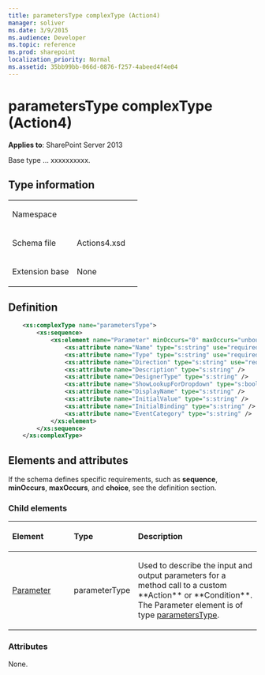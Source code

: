 ```yaml
---
title: parametersType complexType (Action4)
manager: soliver
ms.date: 3/9/2015
ms.audience: Developer
ms.topic: reference
ms.prod: sharepoint
localization_priority: Normal
ms.assetid: 35bb99bb-066d-0876-f257-4abeed4f4e04
---
```


# parametersType complexType (Action4)

**Applies to**: SharePoint Server 2013

Base type … xxxxxxxxxx.

## Type information

<table>
<colgroup>
<col width="50%" />
<col width="50%" />
</colgroup>
<tbody>
<tr class="odd">
<td align="left"><p><span class="label">Namespace</span></p></td>
<td align="left"><p></p></td>
</tr>
<tr class="even">
<td align="left"><p><span class="label">Schema file</span></p></td>
<td align="left"><p>Actions4.xsd</p></td>
</tr>
<tr class="odd">
<td align="left"><p><span class="label">Extension base</span></p></td>
<td align="left"><p>None</p></td>
</tr>
</tbody>
</table>

## Definition

```XML
    <xs:complexType name="parametersType">
        <xs:sequence>
            <xs:element name="Parameter" minOccurs="0" maxOccurs="unbounded">
                <xs:attribute name="Name" type="s:string" use="required" />
                <xs:attribute name="Type" type="s:string" use="required" />
                <xs:attribute name="Direction" type="s:string" use="required" />
                <xs:attribute name="Description" type="s:string" />
                <xs:attribute name="DesignerType" type="s:string" />
                <xs:attribute name="ShowLookupForDropdown" type="s:boolean" />
                <xs:attribute name="DisplayName" type="s:string" />
                <xs:attribute name="InitialValue" type="s:string" />
                <xs:attribute name="InitialBinding" type="s:string" />
                <xs:attribute name="EventCategory" type="s:string" />
            </xs:element>  
        </xs:sequence>
    </xs:complexType>
```

## Elements and attributes

If the schema defines specific requirements, such as **sequence**, **minOccurs**, **maxOccurs**, and **choice**, see the definition section.

### Child elements

<table>
<colgroup>
<col width="25%" />
<col width="25%" />
<col width="50%" />
</colgroup>
<thead>
<tr class="header">
<th align="left"><p>Element</p></th>
<th align="left"><p>Type</p></th>
<th align="left"><p>Description</p></th>
</tr>
</thead>
<tbody>
<tr class="odd">
<td align="left"><p><a href="parameter-element-parameterstype-complextypeaction4.md">Parameter</a></p></td>
<td align="left"><p>parameterType</p></td>
<td align="left"><p>Used to describe the input and output parameters for a method call to a custom **Action** or **Condition**. The Parameter element is of type <a href="parameterstype-complextype-action4.md">parametersType</a>.</p></td>
</tr>
</tbody>
</table>

### Attributes

None.








